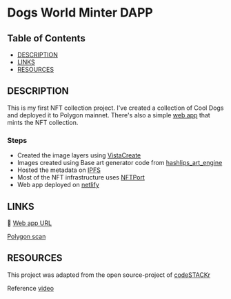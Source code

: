 # Dogs World Minter DAPP

## Table of Contents

- [DESCRIPTION](#description)
- [LINKS](#links)
- [RESOURCES](#resources)

## DESCRIPTION

This is my first NFT collection project. I've created a collection of Cool Dogs and deployed it to Polygon mainnet.
There's also a simple [web app](https://spiffy-mermaid-49dc45.netlify.app/) that mints the NFT collection.

### Steps

- Created the image layers using [VistaCreate](https://create.vista.com/es/home/)
- Images created using Base art generator code from [hashlips_art_engine](https://github.com/HashLips/hashlips_art_engine)
- Hosted the metadata on [IPFS](https://ipfs.io/)
- Most of the NFT infrastructure uses [NFTPort](https://nftport.xyz)
- Web app deployed on [netlify](https://www.netlify.com/)

## LINKS

🌟 [Web app URL](https://spiffy-mermaid-49dc45.netlify.app/)

[Polygon scan](https://polygonscan.com/tx/0x945f0011d54944f5bac6133e29a68fb1db74241e6bb6629d83617324b7b5a591)

## RESOURCES

This project was adapted from the open source-project of [codeSTACKr](https://github.com/codeSTACKr)

Reference [video](https://youtu.be/cLB7u0KQFIs)
